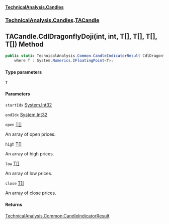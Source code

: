 #### [TechnicalAnalysis.Candles](TechnicalAnalysis.Candles.md 'TechnicalAnalysis.Candles')
### [TechnicalAnalysis.Candles](TechnicalAnalysis.Candles.md#TechnicalAnalysis.Candles 'TechnicalAnalysis.Candles').[TACandle](TACandle.md 'TechnicalAnalysis.Candles.TACandle')

## TACandle.CdlDragonflyDoji<T>(int, int, T[], T[], T[], T[]) Method

```csharp
public static TechnicalAnalysis.Common.CandleIndicatorResult CdlDragonflyDoji<T>(int startIdx, int endIdx, T[] open, T[] high, T[] low, T[] close)
    where T : System.Numerics.IFloatingPoint<T>;
```
#### Type parameters

<a name='TechnicalAnalysis.Candles.TACandle.CdlDragonflyDoji_T_(int,int,T[],T[],T[],T[]).T'></a>

`T`
#### Parameters

<a name='TechnicalAnalysis.Candles.TACandle.CdlDragonflyDoji_T_(int,int,T[],T[],T[],T[]).startIdx'></a>

`startIdx` [System.Int32](https://docs.microsoft.com/en-us/dotnet/api/System.Int32 'System.Int32')

<a name='TechnicalAnalysis.Candles.TACandle.CdlDragonflyDoji_T_(int,int,T[],T[],T[],T[]).endIdx'></a>

`endIdx` [System.Int32](https://docs.microsoft.com/en-us/dotnet/api/System.Int32 'System.Int32')

<a name='TechnicalAnalysis.Candles.TACandle.CdlDragonflyDoji_T_(int,int,T[],T[],T[],T[]).open'></a>

`open` [T](TACandle.CdlDragonflyDoji_T_(int,int,T[],T[],T[],T[]).md#TechnicalAnalysis.Candles.TACandle.CdlDragonflyDoji_T_(int,int,T[],T[],T[],T[]).T 'TechnicalAnalysis.Candles.TACandle.CdlDragonflyDoji<T>(int, int, T[], T[], T[], T[]).T')[[]](https://docs.microsoft.com/en-us/dotnet/api/System.Array 'System.Array')

An array of open prices.

<a name='TechnicalAnalysis.Candles.TACandle.CdlDragonflyDoji_T_(int,int,T[],T[],T[],T[]).high'></a>

`high` [T](TACandle.CdlDragonflyDoji_T_(int,int,T[],T[],T[],T[]).md#TechnicalAnalysis.Candles.TACandle.CdlDragonflyDoji_T_(int,int,T[],T[],T[],T[]).T 'TechnicalAnalysis.Candles.TACandle.CdlDragonflyDoji<T>(int, int, T[], T[], T[], T[]).T')[[]](https://docs.microsoft.com/en-us/dotnet/api/System.Array 'System.Array')

An array of high prices.

<a name='TechnicalAnalysis.Candles.TACandle.CdlDragonflyDoji_T_(int,int,T[],T[],T[],T[]).low'></a>

`low` [T](TACandle.CdlDragonflyDoji_T_(int,int,T[],T[],T[],T[]).md#TechnicalAnalysis.Candles.TACandle.CdlDragonflyDoji_T_(int,int,T[],T[],T[],T[]).T 'TechnicalAnalysis.Candles.TACandle.CdlDragonflyDoji<T>(int, int, T[], T[], T[], T[]).T')[[]](https://docs.microsoft.com/en-us/dotnet/api/System.Array 'System.Array')

An array of low prices.

<a name='TechnicalAnalysis.Candles.TACandle.CdlDragonflyDoji_T_(int,int,T[],T[],T[],T[]).close'></a>

`close` [T](TACandle.CdlDragonflyDoji_T_(int,int,T[],T[],T[],T[]).md#TechnicalAnalysis.Candles.TACandle.CdlDragonflyDoji_T_(int,int,T[],T[],T[],T[]).T 'TechnicalAnalysis.Candles.TACandle.CdlDragonflyDoji<T>(int, int, T[], T[], T[], T[]).T')[[]](https://docs.microsoft.com/en-us/dotnet/api/System.Array 'System.Array')

An array of close prices.

#### Returns
[TechnicalAnalysis.Common.CandleIndicatorResult](https://docs.microsoft.com/en-us/dotnet/api/TechnicalAnalysis.Common.CandleIndicatorResult 'TechnicalAnalysis.Common.CandleIndicatorResult')
